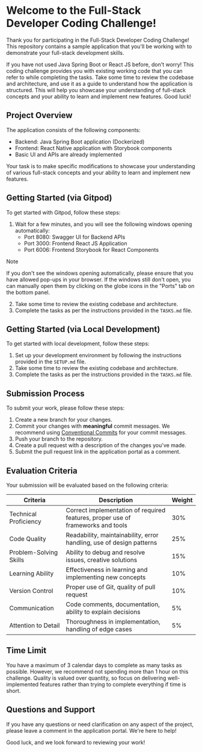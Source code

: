 # Welcome to the Full-Stack Developer Coding Challenge!

Thank you for participating in the Full-Stack Developer Coding Challenge! This repository contains a sample application that you'll be working with to demonstrate your full-stack development skills.

If you have not used Java Spring Boot or React JS before, don't worry! This coding challenge provides you with existing working code that you can refer to while completing the tasks. Take some time to review the codebase and architecture, and use it as a guide to understand how the application is structured. This will help you showcase your understanding of full-stack concepts and your ability to learn and implement new features. Good luck!

## Project Overview

The application consists of the following components:
- Backend: Java Spring Boot application (Dockerized)
- Frontend: React Native application with Storybook components
- Basic UI and APIs are already implemented

Your task is to make specific modifications to showcase your understanding of various full-stack concepts and your ability to learn and implement new features.

## Getting Started (via Gitpod)

To get started with Gitpod, follow these steps:

1. Wait for a few minutes, and you will see the following windows opening automatically: 
   - Port 8080: Swagger UI for Backend APIs
   - Port 3000: Frontend React JS Application
   - Port 6006: Frontend Storybook for React Components

> [!Note]  
> If you don't see the windows opening automatically, please ensure that you have allowed pop-ups in your browser. If the windows still don't open, you can manually open them by clicking on the globe icons in the "Ports" tab on the bottom panel.

2. Take some time to review the existing codebase and architecture.
3. Complete the tasks as per the instructions provided in the `TASKS.md` file.

## Getting Started (via Local Development)

To get started with local development, follow these steps:

1. Set up your development environment by following the instructions provided in the `SETUP.md` file.
2. Take some time to review the existing codebase and architecture.
3. Complete the tasks as per the instructions provided in the `TASKS.md` file.

## Submission Process

To submit your work, please follow these steps:

1. Create a new branch for your changes.
2. Commit your changes with **meaningful** commit messages. We recommend using [Conventional Commits](https://www.conventionalcommits.org/en/v1.0.0/#summary) for your commit messages.
3. Push your branch to the repository.
4. Create a pull request with a description of the changes you've made.
5. Submit the pull request link in the application portal as a comment.

## Evaluation Criteria

Your submission will be evaluated based on the following criteria:

| Criteria | Description | Weight |
|----------|-------------|--------|
| Technical Proficiency | Correct implementation of required features, proper use of frameworks and tools | 30% |
| Code Quality | Readability, maintainability, error handling, use of design patterns | 25% |
| Problem-Solving Skills | Ability to debug and resolve issues, creative solutions | 15% |
| Learning Ability | Effectiveness in learning and implementing new concepts | 10% |
| Version Control | Proper use of Git, quality of pull request | 10% |
| Communication | Code comments, documentation, ability to explain decisions | 5% |
| Attention to Detail | Thoroughness in implementation, handling of edge cases | 5% |

## Time Limit

You have a maximum of 3 calendar days to complete as many tasks as possible. However, we recommend not spending more than 1 hour on this challenge. Quality is valued over quantity, so focus on delivering well-implemented features rather than trying to complete everything if time is short.

## Questions and Support

If you have any questions or need clarification on any aspect of the project, please leave a comment in the application portal. We're here to help!

Good luck, and we look forward to reviewing your work!


